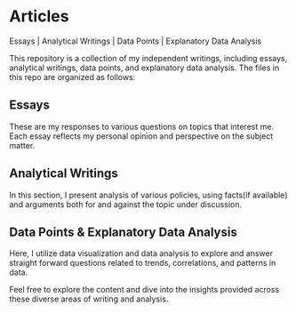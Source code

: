 # Articles
Essays | Analytical Writings | Data Points | Explanatory Data Analysis

This repository is a collection of my independent writings, including essays, analytical writings, data points, and explanatory data analysis. The files in this repo are organized as follows:

## Essays
These are my responses to various questions on topics that interest me. Each essay reflects my personal opinion and perspective on the subject matter.

## Analytical Writings
In this section, I present  analysis of various policies, using facts(if available) and arguments both for and against the topic under discussion.

## Data Points & Explanatory Data Analysis
Here, I utilize data visualization and data analysis to explore and answer straight forward questions related to trends, correlations, and patterns in data.

Feel free to explore the content and dive into the insights provided across these diverse areas of writing and analysis.
